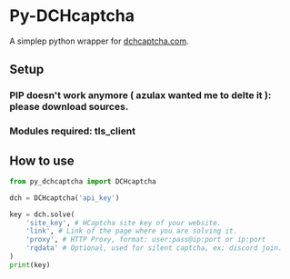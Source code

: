 # Py-DCHcaptcha

A simplep python wrapper for [dchcaptcha.com](https://dchcaptcha.com/).

## Setup
### PIP doesn't work anymore ( azulax wanted me to delte it ): please download sources.
### Modules required: tls_client

## How to use
```python
from py_dchcaptcha import DCHcaptcha

dch = DCHcaptcha('api_key')

key = dch.solve(
    'site_key', # HCaptcha site key of your website.
    'link', # Link of the page where you are solving it.
    'proxy', # HTTP Proxy, format: user:pass@ip:port or ip:port
    'rqdata' # Optional, used for silent captcha, ex: discord join.
)
print(key)
```
